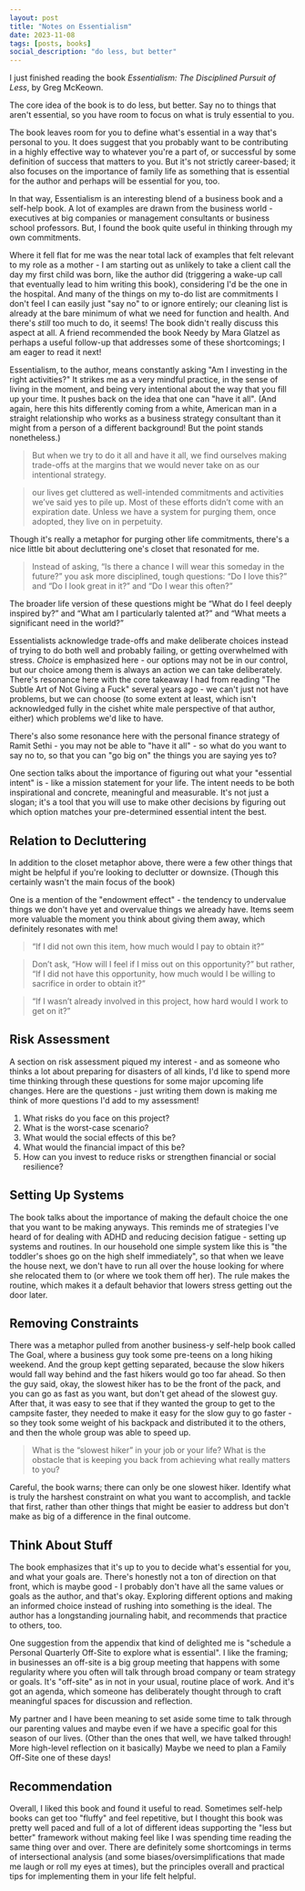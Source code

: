 ```yaml
---
layout: post
title: "Notes on Essentialism"
date: 2023-11-08
tags: [posts, books]
social_description: "do less, but better"
---
```

I just finished reading the book _Essentialism: The Disciplined Pursuit of Less_, by Greg McKeown.

The core idea of the book is to do less, but better. Say no to things that aren't essential, so you have room to focus on what is truly essential to you.

The book leaves room for you to define what's essential in a way that's personal to you. It does suggest that you probably want to be contributing in a highly effective way to whatever you're a part of, or successful by some definition of success that matters to you. But it's not strictly career-based; it also focuses on the importance of family life as something that is essential for the author and perhaps will be essential for you, too. 

In that way, Essentialism is an interesting blend of a business book and a self-help book. A lot of examples are drawn from the business world - executives at big companies or management consultants or business school professors. But, I found the book quite useful in thinking through my own commitments. 

Where it fell flat for me was the near total lack of examples that felt relevant to my role as a mother - I am starting out as unlikely to take a client call the day my first child was born, like the author did (triggering a wake-up call that eventually lead to him writing this book), considering I'd be the one in the hospital. And many of the things on my to-do list are commitments I don't feel I can easily just "say no" to or ignore entirely; our cleaning list is already at the bare minimum of what we need for function and health. And there's _still_ too much to do, it seems! The book didn't really discuss this aspect at all. A friend recommended the book Needy by Mara Glatzel as perhaps a useful follow-up that addresses some of these shortcomings; I am eager to read it next! 

Essentialism, to the author, means constantly asking "Am I investing in the right activities?" It strikes me as a very mindful practice, in the sense of living in the moment, and being very intentional about the way that you fill up your time. It pushes back on the idea that one can "have it all". (And again, here this hits differently coming from a white, American man in a straight relationship who works as a business strategy consultant than it might from a person of a different background! But the point stands nonetheless.)

> But when we try to do it all and have it all, we find ourselves making trade-offs at the margins that we would never take on as our intentional strategy.

> our lives get cluttered as well-intended commitments and activities we’ve said yes to pile up. Most of these efforts didn’t come with an expiration date. Unless we have a system for purging them, once adopted, they live on in perpetuity.

Though it's really a metaphor for purging other life commitments, there's a nice little bit about decluttering one's closet that resonated for me. 

> Instead of asking, “Is there a chance I will wear this someday in the future?” you ask more disciplined, tough questions: “Do I love this?” and “Do I look great in it?” and “Do I wear this often?”

The broader life version of these questions might be “What do I feel deeply inspired by?” and “What am I particularly talented at?” and “What meets a significant need in the world?”

Essentialists acknowledge trade-offs and make deliberate choices instead of trying to do both well and probably failing, or getting overwhelmed with stress. _Choice_ is emphasized here - our options may not be in our control, but our choice among them is always an action we can take deliberately. There's resonance here with the core takeaway I had from reading "The Subtle Art of Not Giving a Fuck" several years ago - we can't just not have problems, but we can choose (to some extent at least, which isn't acknowledged fully in the cishet white male perspective of that author, either) which problems we'd like to have. 

There's also some resonance here with the personal finance strategy of Ramit Sethi - you may not be able to "have it all" - so what do you want to say no to, so that you can "go big on" the things you are saying yes to?

One section talks about the importance of figuring out what your "essential intent" is - like a mission statement for your life. The intent needs to be both inspirational and concrete, meaningful and measurable. It's not just a slogan; it's a tool that you will use to make other decisions by figuring out which option matches your pre-determined essential intent the best. 

## Relation to Decluttering
In addition to the closet metaphor above, there were a few other things that might be helpful if you're looking to declutter or downsize. (Though this certainly wasn't the main focus of the book)

One is a mention of the "endowment effect" - the tendency to undervalue things we don't have yet and overvalue things we already have. Items seem more valuable the moment you think about giving them away, which definitely resonates with me! 

> “If I did not own this item, how much would I pay to obtain it?”

> Don’t ask, “How will I feel if I miss out on this opportunity?” but rather, “If I did not have this opportunity, how much would I be willing to sacrifice in order to obtain it?”

> “If I wasn’t already involved in this project, how hard would I work to get on it?”

## Risk Assessment
A section on risk assessment piqued my interest - and as someone who thinks a lot about preparing for disasters of all kinds, I'd like to spend more time thinking through these questions for some major upcoming life changes. Here are the questions - just writing them down is making me think of more questions I'd add to my assessment!

1. What risks do you face on this project?
2. What is the worst-case scenario?
3. What would the social effects of this be?
4. What would the financial impact of this be?
5. How can you invest to reduce risks or strengthen financial or social resilience?

## Setting Up Systems
The book talks about the importance of making the default choice the one that you want to be making anyways. This reminds me of strategies I've heard of for dealing with ADHD and reducing decision fatigue - setting up systems and routines. In our household one simple system like this is "the toddler's shoes go on the high shelf immediately", so that when we leave the house next, we don't have to run all over the house looking for where she relocated them to (or where we took them off her). The rule makes the routine, which makes it a default behavior that lowers stress getting out the door later. 

## Removing Constraints
There was a metaphor pulled from another business-y self-help book called The Goal, where a business guy took some pre-teens on a long hiking weekend. And the group kept getting separated, because the slow hikers would fall way behind and the fast hikers would go too far ahead. So then the guy said, okay, the slowest hiker has to be the front of the pack, and you can go as fast as you want, but don't get ahead of the slowest guy. After that, it was easy to see that if they wanted the group to get to the campsite faster, they needed to make it easy for the slow guy to go faster - so they took some weight of his backpack and distributed it to the others, and then the whole group was able to speed up. 

> What is the “slowest hiker” in your job or your life? What is the obstacle that is keeping you back from achieving what really matters to you?

Careful, the book warns; there can only be one slowest hiker. Identify what is truly the harshest constraint on what you want to accomplish, and tackle that first, rather than other things that might be easier to address but don't make as big of a difference in the final outcome. 

## Think About Stuff
The book emphasizes that it's up to you to decide what's essential for you, and what your goals are. There's honestly not a ton of direction on that front, which is maybe good - I probably don't have all the same values or goals as the author, and that's okay. Exploring different options and making an informed choice instead of rushing into something is the ideal. The author has a longstanding journaling habit, and recommends that practice to others, too. 

One suggestion from the appendix that kind of delighted me is "schedule a Personal Quarterly Off-Site to explore what is essential". I like the framing; in businesses an off-site is a big group meeting that happens with some regularity where you often will talk through broad company or team strategy or goals. It's "off-site" as in not in your usual, routine place of work. And it's got an agenda, which someone has deliberately thought through to craft meaningful spaces for discussion and reflection. 

My partner and I have been meaning to set aside some time to talk through our parenting values and maybe even if we have a specific goal for this season of our lives. (Other than the ones that well, we have talked through! More high-level reflection on it basically) Maybe we need to plan a Family Off-Site one of these days! 

## Recommendation
Overall, I liked this book and found it useful to read. Sometimes self-help books can get too "fluffy" and feel repetitive, but I thought this book was pretty well paced and full of a lot of different ideas supporting the "less but better" framework without making feel like I was spending time reading the same thing over and over. There are definitely some shortcomings in terms of intersectional analysis (and some biases/oversimplifications that made me laugh or roll my eyes at times), but the principles overall and practical tips for implementing them in your life felt helpful. 